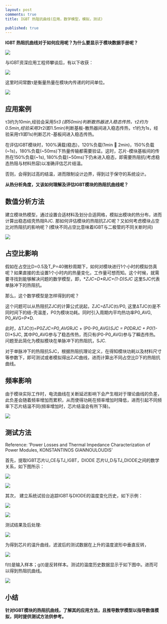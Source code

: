 ```yaml
---
layout: post
comments: true
title: IGBT 热阻抗曲线(应用，数学模型，模拟，测试)

published: true
---
```


**IGBT 热阻抗曲线对于如何应用呢？为什么要显示于模块数据手册呢？**

![](/images/201901/1.png)

与IGBT资深应用工程师攀谈后，有以下收获： 

![](/images/201901/2.png)

这里时间常数τ是衡量热量在模块内传递的时间单位。

![](/images/201901/3.png)


## 应用案例

τ3约为10min,经验会采用5*τ3 (即50min)判断散热器进入稳态传热，τ2约为0.5min,经验采用3*τ2(即1.5min)判断基板-散热器间进入稳态传热，τ1约为1s，经验采用τ1(即1s)判断芯片-基板间进入稳态传热。

在评估IGBT模块时，100%满载(稳态)，120%负载(1min  2min)，150%负载(~1s)，180%负载(~50ms)下热量传输都需要验证。这时，芯片-模块基板间的传热在150%负载(~1s), 180%负载(~50ms)下仍未进入稳态，即需要热阻抗(考虑稳态热阻与材料热容)以准确评估芯片结温。

否则，会得到过高的结温，进而限制设计边界，得到过于保守的系统设计。


**从热分析角度，又该如何理解及评估IGBT模块的热阻抗曲线呢？**

## 数值分析方法

建立模块热模型，通过设置合适材料及划分合适网格，模拟出模块的热分布，进而计算出稳态结壳热阻RJC. 那如何评估模块的热阻抗ZJC呢？又如何考虑模块占空比对热阻抗的影响呢？(模块不同占空比意味着IGBT与二极管的不同关断时间)

![](/images/201901/4.png)

## 占空比影响

假如在占空比D=0.5及T_P=40微秒周期下，如何对模块进行1个小时的模拟仿真呢？如果直接的去设置1个小时内的热量变化，工作量可想而知。这个时候，就需要寻找到能够解决问题的数学模型，即，**ZJC=D*RJC+(1-D)*SJC** 这里SJC代表单脉冲下的热阻抗。

那么，这个数学模型是怎样得到的呢？

这个问题可以从热阻抗ZJC的计算公式说起，ZJC=∆TJC(t)/P0, 这里∆TJC(t)是不同时间下的结-壳温差，P0为模块功耗。同时引入周期内平均热功率P0_AVG, P0_AVG=P*D.

此时，∆TJC(t)=P0*ZJC=P0_AVG*RJC + (P0-P0_AVG)*SJC = P0*D*RJC + P0*(1-D)*SJC, 其中P0_AVG参与了稳态传热，而只有(P0-P0_AVG)参与了瞬态传热。问题至此简化为模拟模块在单脉冲下的热阻抗，SJC.

对于单脉冲下的热阻抗SJC，根据热阻抗理论定义，在得知模块功耗以及材料尺寸等参数下，即可测试或者模拟得出ZJC曲线，进而计算出不同占空比D下的热阻抗曲线。


## 频率影响

由于模块实际工作时，电流曲线在关断延迟影响下会产生相对于理论曲线的负差，此负差会随着频率增加而累积，从而使得功耗在频率增加时降低，进而引起不同频率下芯片结温不同(频率增加时，芯片结温会有所下降)。

![](/images/201901/5.png)
 

## 测试方法

Reference: ’Power Losses and Thermal Impedance Characterization of Power Modules, KONSTANTINOS GIANNOULOUDIS’

首先，提取IGBT芯片U_CE与TJ_IGBT，DIODE 芯片U_D与TJ_DIODE之间的数学关系，如下图所示：

![](/images/201901/6.png) 

![](/images/201901/7.png)
  

其次， 建立系统试验台追踪IGBT与DIODE的温度变化历史，如下示例：

![](/images/201901/8.png)

![](/images/201901/9.png)
 

测试结果及后处理:

![](/images/201901/10.png)
 
为得到芯片的温升曲线，滤波后的测试数据在上升的温度波形中垂直反转，

![](/images/201901/11.png)
 
f(t)是输入样本；g(t)是反转样本。测试的温度历史数据显示于如下图中。进而可以得到热阻抗曲线。

![](/images/201901/12.png)
 

## 小结

**针对IGBT模块的热阻抗曲线，了解其的应用方法，且推导数学模型以指导数值模拟，同时提供测试方法供参考。**

